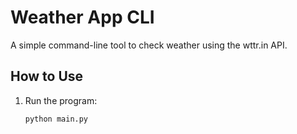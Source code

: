 # Weather App CLI

A simple command-line tool to check weather using the wttr.in API.

## How to Use

1. Run the program:
   ```bash
   python main.py
